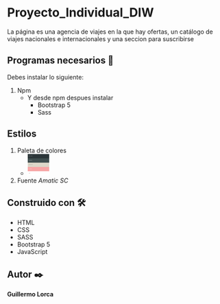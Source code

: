 # Proyecto_Individual_DIW
La página es una agencia de viajes en la que hay ofertas, un catálogo de viajes nacionales e internacionales y una seccion para suscribirse
## Programas necesarios 🔧
Debes instalar lo siguiente:
1. Npm 
    * Y desde npm despues instalar
        * Bootstrap 5
        * Sass

## Estilos 
1. Paleta de colores 
    * <img src="Proyecto Diw\paletafusionada.png" alt="My paleta" style="width: 50px; height: 50px;" />  
2. Fuente *Amatic SC*
## Construido con 🛠️
* HTML
* CSS
* SASS
* Bootstrap 5
* JavaScript
## Autor ✒️
**Guillermo Lorca**
